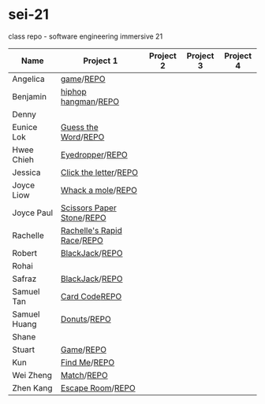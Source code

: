 # sei-21

class repo - software engineering immersive 21

| Name | Project 1 | Project 2 | Project 3 | Project 4 |
| ---- | --------- |---------- | --------- | --------- |
|Angelica|[game](https://angelferreros.github.io/project1-game/)/[REPO](https://github.com/AngelFerreros/project1-game)|
|Benjamin|[hiphop hangman](https://benjacoblee.github.io/hiphop-hangman/)/[REPO](https://github.com/benjacoblee/hiphop-hangman)|
|Denny|
|Eunice Lok|[Guess the Word](https://prwhoeatsnonstop.github.io/guess-the-word-unit1-project/)/[REPO](https://github.com/prwhoeatsnonstop/guess-the-word-unit1-project)|
|Hwee Chieh|[Eyedropper](https://hweechieh.github.io/eyedropper/)/[REPO](https://github.com/hweechieh/eyedropper.git)|
|Jessica|[Click the letter](https://jesst8.github.io/click_the_letters/)/[REPO](https://github.com/JessT8/click_the_letters)|
|Joyce Liow|[Whack a mole](http://www.joyceliow.com/Project_1/mole.html)/[REPO](https://github.com/joycemap/Project-Whack)|
|Joyce Paul|[Scissors Paper Stone](https://joyce-paul.github.io/Project_1-Game/)/[REPO](https://github.com/joyce-paul/Project_1-Game)|
|Rachelle|[Rachelle's Rapid Race](https://rachellesg.github.io/rachelles-rapid-race/)/[REPO](https://github.com/rachellesg/rachelles-rapid-race)|
|Robert|[BlackJack](https://dazzling-blackjack.netlify.com/)/[REPO](https://github.com/Flashrob/Blackjack)|
|Rohai|
|Safraz|[BlackJack](https://safrazhakamali.github.io/BlackJack/)/[REPO](https://github.com/SafrazHakamali/BlackJack)|
|Samuel Tan|[Card Code](https://samtanfl.github.io/Card-Code/)[REPO](https://github.com/SamTanFL/Card-Code)|
|Samuel Huang|[Donuts](https://upieez.github.io/project-1-sei-21)/[REPO](https://github.com/upieez/project-1-sei-21)|
|Shane|
|Stuart|[Game](https://laustinspayce.github.io/game-project-1/)/[REPO](https://github.com/LaustinSpayce/game-project-1)|
|Kun|[Find Me](https://tsairenkun.github.io/Project_1/)/[REPO](https://github.com/TsaiRenkun/Project_1)|
|Wei Zheng|[Match](https://weizheng1910.github.io/project1)/[REPO](https://github.com/weizheng1910/project1)|
|Zhen Kang|[Escape Room](https://lzhenkang.github.io/escape_mini_games_room/)/[REPO](https://github.com/lzhenkang/escape_mini_games_room)|
